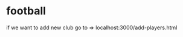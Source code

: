# football
 <script>
        // for debug on unavailable mobile devices
        window.addEventListener("error", handleError, true);
        function handleError(evt) {
            // if (evt.message) { // Chrome sometimes provides this
            //     alert("error: " + evt.message + " at linenumber: " + evt.lineno + " of file: " + evt.filename);
            // } else {
            //     alert("error: " + evt.type + " from element: " + (evt.srcElement || evt.target));
            // }
        }

        // make game full screen on mobile. disabled for now...
        // if (!screenfull.isEnabled) {
        //     // return false;
        // } //TODO...use full screen icon here
        $('#play').click(function () {
            if (document.webkitFullscreenElement) {
                // document.webkitCancelFullScreen();
            }
            else {
                // document.getElementById('stage').webkitRequestFullScreen();
            };
            // screenfull.request(document.getElementById('stage'));
        });
    </script>

if we want to add new club go to =>  localhost:3000/add-players.html
<!-- 
    TODO LIST:

                REMOVE ALL CDN - USE NPM!!
                add autoplay
                add usage for players' exp points
                add players' price
                make name generator
                add bundle 
                migrate to typescript ! 
    -->

<!--       
    INFO!!!!!!!!!
        BALL COLORS:  
               RED: ' config.defaultBlockColors.red'
               BLUE: '3052FF'
               GREEN: '2F7F07'
               YELLOW: 'E2D841'
               ORANGE 'FF9702'   //removed
               PURPLE: 'B200FF'
        
        INSIDE "PUBLIC_HTML" FOLDER
<!-- firebase serve                  //local -->
<!-- firebase deploy                 //deploy -->

<!--    !!!!!!!!!!!!!!!!!!!!!!!!!!!!!!!!!!!!!!!!!!!!!!!!!!!!!!!!!!!!!!!!!!!
    https://www.youtube.com/watch?v=LOeioOKUKI8     - firebase nose -express server tutorial!!!!!!!-->